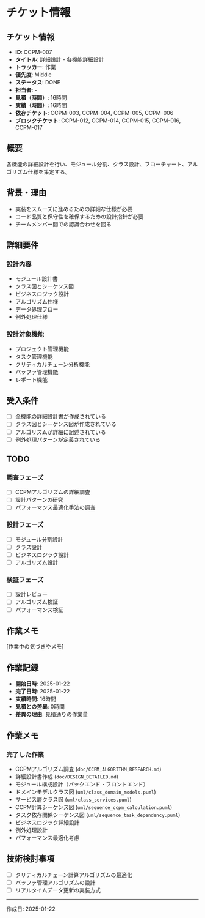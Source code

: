 # チケット情報

## チケット情報
- **ID**: CCPM-007
- **タイトル**: 詳細設計 - 各機能詳細設計
- **トラッカー**: 作業
- **優先度**: Middle
- **ステータス**: DONE
- **担当者**: -
- **見積（時間）**: 16時間
- **実績（時間）**: 16時間
- **依存チケット**: CCPM-003, CCPM-004, CCPM-005, CCPM-006
- **ブロックチケット**: CCPM-012, CCPM-014, CCPM-015, CCPM-016, CCPM-017

## 概要
各機能の詳細設計を行い、モジュール分割、クラス設計、フローチャート、アルゴリズム仕様を策定する。

## 背景・理由
- 実装をスムーズに進めるための詳細な仕様が必要
- コード品質と保守性を確保するための設計指針が必要
- チームメンバー間での認識合わせを図る

## 詳細要件
### 設計内容
- モジュール設計書
- クラス図とシーケンス図
- ビジネスロジック設計
- アルゴリズム仕様
- データ処理フロー
- 例外処理仕様

### 設計対象機能
- プロジェクト管理機能
- タスク管理機能
- クリティカルチェーン分析機能
- バッファ管理機能
- レポート機能

## 受入条件
- [ ] 全機能の詳細設計書が作成されている
- [ ] クラス図とシーケンス図が作成されている
- [ ] アルゴリズムが詳細に記述されている
- [ ] 例外処理パターンが定義されている

## TODO
### 調査フェーズ
- [ ] CCPMアルゴリズムの詳細調査
- [ ] 設計パターンの研究
- [ ] パフォーマンス最適化手法の調査

### 設計フェーズ
- [ ] モジュール分割設計
- [ ] クラス設計
- [ ] ビジネスロジック設計
- [ ] アルゴリズム設計

### 検証フェーズ
- [ ] 設計レビュー
- [ ] アルゴリズム検証
- [ ] パフォーマンス検証

## 作業メモ
[作業中の気づきやメモ]

## 作業記録
- **開始日時**: 2025-01-22
- **完了日時**: 2025-01-22
- **実績時間**: 16時間
- **見積との差異**: 0時間
- **差異の理由**: 見積通りの作業量

## 作業メモ
### 完了した作業
- CCPMアルゴリズム調査 (`doc/CCPM_ALGORITHM_RESEARCH.md`)
- 詳細設計書作成 (`doc/DESIGN_DETAILED.md`)
- モジュール構成設計（バックエンド・フロントエンド）
- ドメインモデルクラス図 (`uml/class_domain_models.puml`)
- サービス層クラス図 (`uml/class_services.puml`)
- CCPM計算シーケンス図 (`uml/sequence_ccpm_calculation.puml`)
- タスク依存関係シーケンス図 (`uml/sequence_task_dependency.puml`)
- ビジネスロジック詳細設計
- 例外処理設計
- パフォーマンス最適化考慮

## 技術検討事項
- [ ] クリティカルチェーン計算アルゴリズムの最適化
- [ ] バッファ管理アルゴリズムの設計
- [ ] リアルタイムデータ更新の実装方式

---

作成日: 2025-01-22